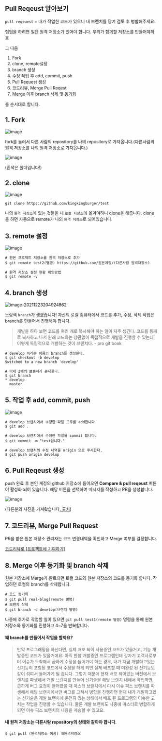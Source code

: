 ## Pull Reqeust 알아보기

`pull reqeuest`  = 내가 작업한 코드가 있으니 내 브랜치를 당겨 검토 후 병합해주세요.

협업을 하려면 일단 원격 저장소가 있어야 합니다. 우리가 함께할 저장소를 만들어야하죠

그 다음

1. Fork
2. clone, remote설정
3. branch 생성
4. 수정 작업 후 add, commit, push
5. Pull Request 생성
6. 코드리뷰, Merge Pull Reqest
7. Merge 이후 branch 삭제 및 동기화

를 순서대로 합니다.





## 1. Fork

![image](https://user-images.githubusercontent.com/65094518/147234705-771e5d5e-5317-4bac-ab0f-1039af69d384.png)

fork를 눌러서 다른 사람의 repository를 나의 repository로 가져옵니다.(다른사람의 원격 저장소를 나의 원격 저장소로 가져옵니다.)

![image](https://user-images.githubusercontent.com/65094518/147235411-b1b9d9f2-80be-4084-b24e-7f3b6d744a7e.png)

(흰색은 폴더입니다!)









## 2. clone

![image](https://user-images.githubusercontent.com/65094518/147235557-44f4aaba-e69d-41ce-9b02-1d5c0056b9cb.png)

```
git clone https://github.com/kingkingburger/test
```

나의 `원격 저장소`에 있는 것들을 내 `로컬 저장소`에 옮겨야하니 clone을 해줍니다. clone을 하면 자동으로 remote가 나의 `원격 저장소`로 되어있습니다.





##  3. remote 설정

![image](https://user-images.githubusercontent.com/65094518/147236192-67a076d5-161d-4127-8d71-076066113f35.png)

```
# 원본 프로젝트 저장소를 원격 저장소로 추가
$ git remote test2(별명) https://github.com/원본계정/(다른사람 원격저장소)

# 원격 저장소 설정 현황 확인방법
$ git remote -v
```





## 4. branch 생성

![image-20211223204924862](C:\Users\원민호\AppData\Roaming\Typora\typora-user-images\image-20211223204924862.png)

노랑색 `branch`가 생겼습니다! 자신의 로컬 컴퓨터에서 코드를 추가, 수정, 삭제 작업은 branch를 만들어서 진행해야 합니다.

> 개발을 하다 보면 코드를 여러 개로 복사해야 하는 일이 자주 생긴다. 코드를 통째로 복사하고 나서 원래 코드와는 상관없이 독립적으로 개발을 진행할 수 있는데, 이렇게 독립적으로 개발하는 것이 브랜치다. - pro git book

```
# develop 이라는 이름의 branch를 생성한다.
$ git checkout -b develop
Switched to a new branch 'develop'

# 이제 2개의 브랜치가 존재한다.
$ git branch
* develop
  master
```







## 5. 작업 후 add, commit, push

![image](https://user-images.githubusercontent.com/65094518/147236833-7f153f8c-b7a7-4d05-a3b5-db3d75af63d5.png)

```
# develop 브랜치에서 수정한 파일 모두를 add합니다.
$ git add .

# develop 브랜치에서 수정한 파일을 commit 합니다.
$ git commit -m "test입니다."

# develop 브랜치의 수정 내역을 origin 으로 푸시한다.
$ git push origin develop
```





## 6. Pull Reqeust 생성

push 완료 후 본인 계정의 github 저장소에 들어오면 **Compare & pull reqeust** 버튼이 활성화 되어 있습니다. 해당 버튼을 선택하여 메시지를 작성하고 PR을 생성합니다.

![image](https://user-images.githubusercontent.com/65094518/147237098-7ef93210-8e1e-4562-966e-f7644d9efd91.png)

(다른분의 사진을 가져왔습니다[. 출처](https://wayhome25.github.io/git/2017/07/08/git-first-pull-request-story/))





## 7. 코드리뷰, Merge Pull Request

PR을 받은 원본 저장소 관리자는 코드 변경내역을 확인하고 Merge 여부를 결정합니다.

[코드리뷰로 [프로젝트에 기여하기]](https://devlog-wjdrbs96.tistory.com/231?category=882255)





## 8. Merge 이후 동기화 및 branch 삭제

원본 저장소에 Merge가 완료되면 로컬 코드와 원본 저장소의 코드를 동기화 합니다. 작업하던 로컬의 branch를 삭제합니다.

```
# 코드 동기화
$ git pull real-blog(remote 별명)
# 브랜치 삭제
$ git branch -d develop(브랜치 별명)
```

나중에 추가로 작업할 일이 있으면 `git pull test1(remote 별명)` 명령을 통해 원본 저장소와 동기화를 진행하고 4~7을 반복합니다.





#### 왜 branch를 만들어서 작업을 할까요?

> 만약 프로그래밍을 하신다면, 실제 배포 되어 사용중인 코드가 있을거고, 기능 개발중인 코드가 있을거예요. 아직 한창 개발중인 프로그램인데 갑자기 고객사로부터 이슈가 도착해서 급하게 수정을 들어가야 하는 경우, 내가 지금 개발하고있는 신기능이 포함된 코드에서 수정을 하게 되면 실제 배포할 때 미완성 된 신기능도 같이 섞여서 들어가게 될 겁니다.
> 그렇기 때문에 현재 배포 되어있는 버전에서 브랜치를 파생해서 개발 브랜치를 만들어 신기술을 해당 브랜치 내에서 작업하면, 급하게 버그 요청이 들어왔을 때 마스터 브랜치에서 다시 이슈 픽스 브랜치를 파생해서 해당 브랜치에서만 버그를 고쳐서 병합을 진행하면 현재 내가 개발하고있는 신기술은 개발 브랜치에 온전히 있는 상태에서 배포 된 프로그램의 이슈만 고치는 작업을 진행할 수 있습니다.
> 물론 개발 브랜치도 나중에 마스터로 병합하게 되면 이슈 픽스 브랜치의 내용을 계승할 수 있고요.





#### 내 원격 저장소는 다른사람 repository의 상태와 같아야 합니다.

```
$ git pull (원격저장소 이름) 내원격저장소
```

